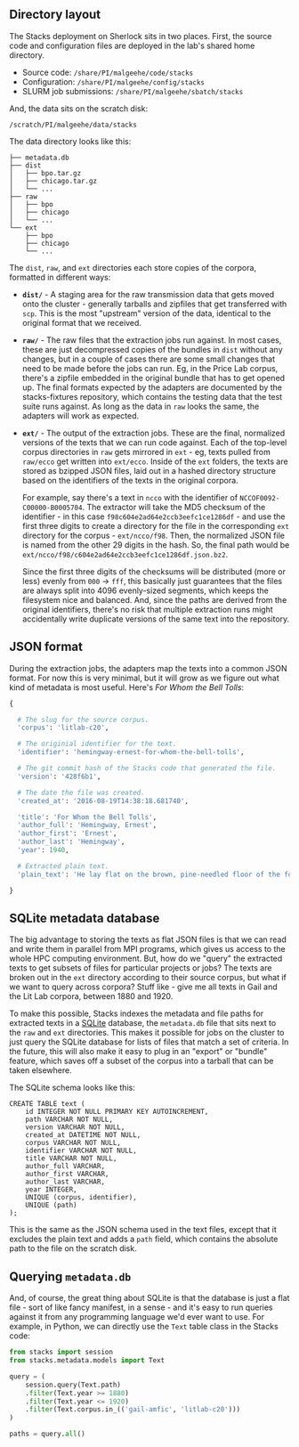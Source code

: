 
## Directory layout

The Stacks deployment on Sherlock sits in two places. First, the source code and configuration files are deployed in the lab's shared home directory.

- Source code: `/share/PI/malgeehe/code/stacks`
- Configuration: `/share/PI/malgeehe/config/stacks`
- SLURM job submissions: `/share/PI/malgeehe/sbatch/stacks`

And, the data sits on the scratch disk:

`/scratch/PI/malgeehe/data/stacks`

The data directory looks like this:

```
├── metadata.db
├── dist
│   ├── bpo.tar.gz
│   ├── chicago.tar.gz
│   └── ...
├── raw
│   ├── bpo
│   ├── chicago
│   └── ...
└── ext
    ├── bpo
    ├── chicago
    └── ...
```

The `dist`, `raw`, and `ext` directories each store copies of the corpora, formatted in different ways:

- **`dist/`** - A staging area for the raw transmission data that gets moved onto the cluster - generally tarballs and zipfiles that get transferred with `scp`. This is the most "upstream" version of the data, identical to the original format that we received.

- **`raw/`** - The raw files that the extraction jobs run against. In most cases, these are just decompressed copies of the bundles in `dist` without any changes, but in a couple of cases there are some small changes that need to be made before the jobs can run. Eg, in the Price Lab corpus, there's a zipfile embedded in the original bundle that has to get opened up. The final formats expected by the adapters are documented by the stacks-fixtures repository, which contains the testing data that the test suite runs against. As long as the data in `raw` looks the same, the adapters will work as expected.

- **`ext/`** - The output of the extraction jobs. These are the final, normalized versions of the texts that we can run code against. Each of the top-level corpus directories in `raw` gets mirrored in `ext` - eg, texts pulled from `raw/ecco` get written into `ext/ecco`. Inside of the `ext` folders, the texts are stored as bzipped JSON files, laid out in a hashed directory structure based on the identifiers of the texts in the original corpora.

  For example, say there's a text in `ncco` with the identifier of `NCCOF0092-C00000-B0005704`. The extractor will take the MD5 checksum of the identifier - in this case `f98c604e2ad64e2ccb3eefc1ce1286df` - and use the first three digits to create a directory for the file in the corresponding `ext` directory for the corpus - `ext/ncco/f98`. Then, the normalized JSON file is named from the other 29 digits in the hash. So, the final path would be `ext/ncco/f98/c604e2ad64e2ccb3eefc1ce1286df.json.bz2`.

  Since the first three digits of the checksums will be distributed (more or less) evenly from `000` -> `fff`, this basically just guarantees that the files are always split into 4096 evenly-sized segments, which keeps the filesystem nice and balanced. And, since the paths are derived from the original identifiers, there's no risk that multiple extraction runs might accidentally write duplicate versions of the same text into the repository.

## JSON format

During the extraction jobs, the adapters map the texts into a common JSON format. For now this is very minimal, but it will grow as we figure out what kind of metadata is most useful. Here's _For Whom the Bell Tolls_:

```python
{

  # The slug for the source corpus.
  'corpus': 'litlab-c20',

  # The originial identifier for the text.
  'identifier': 'hemingway-ernest-for-whom-the-bell-tolls',

  # The git commit hash of the Stacks code that generated the file.
  'version': '428f6b1',

  # The date the file was created.
  'created_at': '2016-08-19T14:38:18.681740',

  'title': 'For Whom the Bell Tolls',
  'author_full': 'Hemingway, Ernest',
  'author_first': 'Ernest',
  'author_last': 'Hemingway',
  'year': 1940,

  # Extracted plain text.
  'plain_text': 'He lay flat on the brown, pine-needled floor of the forest...'

}
```

## SQLite metadata database

The big advantage to storing the texts as flat JSON files is that we can read and write them in parallel from MPI programs, which gives us access to the whole HPC computing environment. But, how do we "query" the extracted texts to get subsets of files for particular projects or jobs? The texts are broken out in the `ext` directory according to their source corpus, but what if we want to query across corpora? Stuff like - give me all texts in Gail and the Lit Lab corpora, between 1880 and 1920.

To make this possible, Stacks indexes the metadata and file paths for extracted texts in a [SQLite](https://www.sqlite.org/) database, the `metadata.db` file that sits next to the `raw` and `ext` directories. This makes it possible for jobs on the cluster to just query the SQLite database for lists of files that match a set of criteria. In the future, this will also make it easy to plug in an "export" or "bundle" feature, which saves off a subset of the corpus into a tarball that can be taken elsewhere.

The SQLite schema looks like this:

```
CREATE TABLE text (
	id INTEGER NOT NULL PRIMARY KEY AUTOINCREMENT,
	path VARCHAR NOT NULL,
	version VARCHAR NOT NULL,
	created_at DATETIME NOT NULL,
	corpus VARCHAR NOT NULL,
	identifier VARCHAR NOT NULL,
	title VARCHAR NOT NULL,
	author_full VARCHAR,
	author_first VARCHAR,
	author_last VARCHAR,
	year INTEGER,
	UNIQUE (corpus, identifier),
	UNIQUE (path)
);
```

This is the same as the JSON schema used in the text files, except that it excludes the plain text and adds a `path` field, which contains the absolute path to the file on the scratch disk.

## Querying `metadata.db`

And, of course, the great thing about SQLite is that the database is just a flat file - sort of like fancy manifest, in a sense - and it's easy to run queries against it from any programming language we'd ever want to use. For example, in Python, we can directly use the `Text` table class in the Stacks code:

```python
from stacks import session
from stacks.metadata.models import Text

query = (
    session.query(Text.path)
    .filter(Text.year >= 1880)
    .filter(Text.year <= 1920)
    .filter(Text.corpus.in_(('gail-amfic', 'litlab-c20')))
)

paths = query.all()
```
